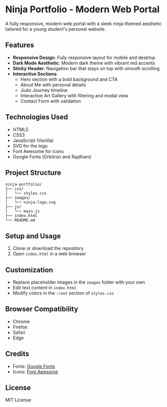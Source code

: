 # Ninja Portfolio - Modern Web Portal

A fully responsive, modern web portal with a sleek ninja-themed aesthetic tailored for a young student's personal website.

## Features

- **Responsive Design**: Fully responsive layout for mobile and desktop
- **Dark Mode Aesthetic**: Modern dark theme with vibrant red accents
- **Sticky Header**: Navigation bar that stays on top with smooth scrolling
- **Interactive Sections**:
  - Hero section with a bold background and CTA
  - About Me with personal details
  - Judo Journey timeline
  - Interactive Art Gallery with filtering and modal view
  - Contact Form with validation

## Technologies Used

- HTML5
- CSS3
- JavaScript (Vanilla)
- SVG for the logo
- Font Awesome for icons
- Google Fonts (Orbitron and Rajdhani)

## Project Structure

```
ninja-portfolio/
├── css/
│   └── styles.css
├── images/
│   └── ninja-logo.svg
├── js/
│   └── main.js
├── index.html
└── README.md
```

## Setup and Usage

1. Clone or download the repository
2. Open `index.html` in a web browser

## Customization

- Replace placeholder images in the `images` folder with your own
- Edit text content in `index.html`
- Modify colors in the `:root` section of `styles.css`

## Browser Compatibility

- Chrome
- Firefox
- Safari
- Edge

## Credits

- Fonts: [Google Fonts](https://fonts.google.com/)
- Icons: [Font Awesome](https://fontawesome.com/)

## License

MIT License 